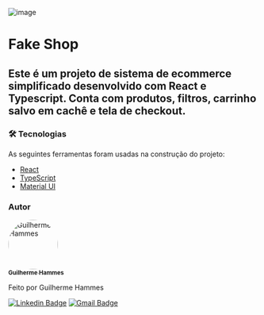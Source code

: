 ![image](https://user-images.githubusercontent.com/81267675/183313605-7edfb0c6-e611-4d5a-ab71-02971ef9276f.png)

# Fake Shop
## Este é um projeto de sistema de ecommerce simplificado desenvolvido com React e Typescript. Conta com produtos, filtros, carrinho salvo em cachê e tela de checkout.


### 🛠 Tecnologias

As seguintes ferramentas foram usadas na construção do projeto:

- [React](https://pt-br.reactjs.org/)
- [TypeScript](https://www.typescriptlang.org/)
- [Material UI](https://mui.com/)


### Autor

<a href="https://guilhermehammes.com.br">
 <img style="border-radius: 50%;" src="https://avatars.githubusercontent.com/u/81267675?v=4" width="100px;" alt="Guilherme Hammes"/>
 <br />
 <sub><b>Guilherme Hammes</b></sub></a>


Feito por Guilherme Hammes

[![Linkedin Badge](https://img.shields.io/badge/-Guilherme-blue?style=flat-square&logo=Linkedin&logoColor=white&link=https://www.linkedin.com/in/guilherme-felipe-ferreira-hammes/)](https://www.linkedin.com/in/guilherme-felipe-ferreira-hammes/) 
[![Gmail Badge](https://img.shields.io/badge/-gffhammes@gmail.com-c14438?style=flat-square&logo=Gmail&logoColor=white&link=mailto:gffhammes@gmail.com)](mailto:gffhammes@gmail.com)
